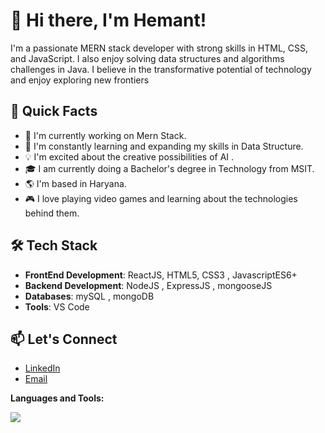 # 👋 Hi there, I'm Hemant!

I'm a passionate MERN stack developer with strong skills in HTML, CSS, and JavaScript. I also enjoy solving data structures and algorithms challenges in Java. I believe in the transformative potential of technology and enjoy exploring new frontiers

## 🚀 Quick Facts

- 🔭 I'm currently working on Mern Stack.
- 🌱 I'm constantly learning and expanding my skills in Data Structure.
- 💡 I'm excited about the creative possibilities of  AI .
- 🎓 I am currently doing a Bachelor's degree in Technology from MSIT.
- 🌎 I'm based in Haryana.
- 🎮 I love playing video games and learning about the technologies behind them.

## 🛠️ Tech Stack

- **FrontEnd Development**: ReactJS, HTML5, CSS3 , JavascriptES6+
- **Backend Development**: NodeJS , ExpressJS , mongooseJS
- **Databases**:  mySQL , mongoDB
- **Tools**:  VS Code


## 📫 Let's Connect
- [LinkedIn](www.linkedin.com/in/hemant-batra-8001b1295)
- [Email](hemantbatra567@gmail.com)


**Languages and Tools:**
  
  <a href="https://skillicons.dev">
    <img src="https://skillicons.dev/icons?i=github,git,html,css,js,mysql,react,vscode,replit,cpp,c,express,godot,java,mongodb,nodejs,npm&perline=14" />
  </a>

